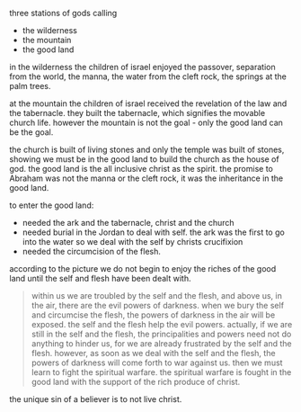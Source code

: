 three stations of gods calling
- the wilderness
- the mountain
- the good land

in the wilderness the children of israel enjoyed the passover, separation from the world, the manna,
the water from the cleft rock, the springs at the palm trees.

at the mountain the children of israel received the revelation of the law and the tabernacle.
they built the tabernacle, which signifies the movable church life. however the mountain
is not the goal - only the good land can be the goal.

the church is built of living stones and only the temple was built of stones, showing
we must be in the good land to build the church as the house of god. the good land is the
all inclusive christ as the spirit. the promise to Abraham was not the manna or the cleft
rock, it was the inheritance in the good land.

to enter the good land:
- needed the ark and the tabernacle, christ and the church
- needed burial in the Jordan to deal with self. the ark was the first to go into the water so we deal with the self by christs crucifixion
- needed the circumcision of the flesh.

according to the picture we do not begin to enjoy the riches of the good land until the self and flesh have been dealt with.

> within us we are troubled by the self and the flesh, and above us, in the air, there are the evil powers of darkness. when we bury the self and circumcise the flesh, the powers of darkness in the air will be exposed. the self and the flesh help the evil powers. actually, if we are still in the self and the flesh, the principalities and powers need not do anything to hinder us, for we are already frustrated by the self and the flesh. however, as soon as we deal with the self and the flesh, the powers of darkness will come forth to war against us. then we must learn to fight the spiritual warfare. the spiritual warfare is fought in the good land with the support of the rich produce of christ.

the unique sin of a believer is to not live christ.
